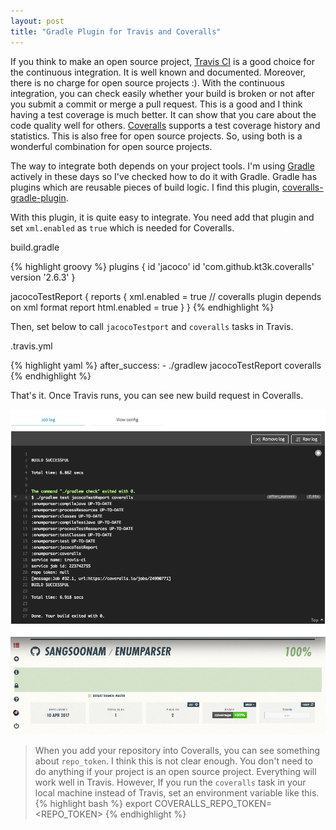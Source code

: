 ```yaml
---
layout: post
title: "Gradle Plugin for Travis and Coveralls"
---
```


If you think to make an open source project, [Travis CI](https://travis-ci.org/) is a good choice for the continuous integration. It is well known and documented. Moreover, there is no charge for open source projects :). With the continuous integration, you can check easily whether your build is broken or not after you submit a commit or merge a pull request. This is a good and I think having a test coverage is much better. It can show that you care about the code quality well for others. [Coveralls](https://coveralls.io) supports a test coverage history and statistics. This is also free for open source projects. So, using both is a  wonderful combination for open source projects.

The way to integrate both depends on your project tools. I'm using [Gradle](https://gradle.org/) actively in these days so I've checked how to do it with Gradle. Gradle has plugins which are reusable pieces of build logic. I find this plugin,  [coveralls-gradle-plugin](https://github.com/kt3k/coveralls-gradle-plugin).

With this plugin, it is quite easy to integrate. You need add that plugin and set `xml.enabled` as `true` which is needed for Coveralls.

<p class="code-label">build.gradle</p>
{% highlight groovy %}
plugins {
    id 'jacoco'
    id 'com.github.kt3k.coveralls' version '2.6.3'
}

jacocoTestReport {
    reports {
        xml.enabled = true // coveralls plugin depends on xml format report
        html.enabled = true
    }
}
{% endhighlight %}

Then, set below to call `jacocoTestport` and `coveralls` tasks in Travis.

<p class="code-label">.travis.yml</p>
{% highlight yaml %}
after_success:
- ./gradlew jacocoTestReport coveralls
{% endhighlight %}

That's it. Once Travis runs, you can see new build request in Coveralls.

![](/images/2017/04-20/travis-coveralls.png)


> When you add your repository into Coveralls, you can see something about `repo_token`. I think this is not clear enough. You don't need to do anything if your project is an open source project. Everything will work well in Travis. However, If you run the `coveralls` task in your local machine instead of Travis, set an environment variable like this.
{% highlight bash %}
export COVERALLS_REPO_TOKEN=<REPO_TOKEN>
{% endhighlight %}
